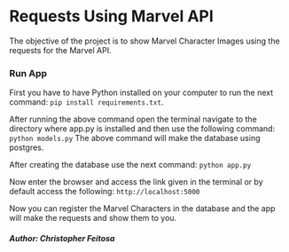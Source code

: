 # Requests Using Marvel API
The objective of the project is to show Marvel Character Images using the requests for the Marvel API.
<br>
### Run App
First you have to have Python installed on your computer to run the next command:
```pip install requirements.txt```.
<br>

After running the above command open the terminal navigate to the directory where app.py is installed and then use the following command:
```python models.py```
The above command will make the database using postgres.
<br>

After creating the database use the next command:
```python app.py```

Now enter the browser and access the link given in the terminal or by default access the following:
```http://localhost:5000```
<br>

Now you can register the Marvel Characters in the database and the app will make the requests and show them to you. 

##### Author: *_Christopher Feitosa_*